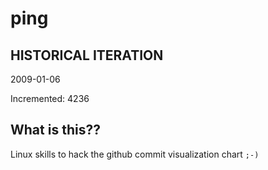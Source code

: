 # ping

## HISTORICAL ITERATION
2009-01-06

Incremented: 4236

## What is this?? 
Linux skills to hack the github commit visualization chart `;-)`
